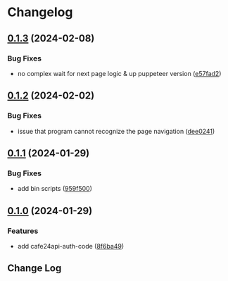 # Changelog

## [0.1.3](https://github.com/shepherd231/cafe24api-client/compare/cafe24api-auth-code-getter-v0.1.2...cafe24api-auth-code-getter-v0.1.3) (2024-02-08)


### Bug Fixes

* no complex wait for next page logic & up puppeteer version ([e57fad2](https://github.com/shepherd231/cafe24api-client/commit/e57fad27250d2c09672b0e89b39b764486d425e5))

## [0.1.2](https://github.com/shepherd231/cafe24api-client/compare/cafe24api-auth-code-getter-v0.1.1...cafe24api-auth-code-getter-v0.1.2) (2024-02-02)


### Bug Fixes

* issue that program cannot recognize the page navigation ([dee0241](https://github.com/shepherd231/cafe24api-client/commit/dee0241b2f41558e11d582b5ff3bb1c3ee41c508))

## [0.1.1](https://github.com/shepherd231/cafe24api-client/compare/cafe24api-auth-code-getter-v0.1.0...cafe24api-auth-code-getter-v0.1.1) (2024-01-29)


### Bug Fixes

* add bin scripts ([959f500](https://github.com/shepherd231/cafe24api-client/commit/959f500690f493b01622d040f6a6f3c0d64f8f89))

## [0.1.0](https://github.com/shepherd231/cafe24api-client/compare/cafe24api-auth-code-getter-v0.0.1...cafe24api-auth-code-getter-v0.1.0) (2024-01-29)


### Features

* add cafe24api-auth-code ([8f6ba49](https://github.com/shepherd231/cafe24api-client/commit/8f6ba495adb629325ef486512c211cd82a38a37e))

## Change Log
